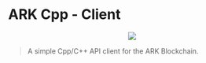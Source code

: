 # ARK Cpp - Client

<p align="center">
  <img src="https://github.com/sleepdefic1t/cpp-client/blob/master/ark_cpp_logo.png"/>
</p>

> A simple Cpp/C++ API client for the ARK Blockchain.

